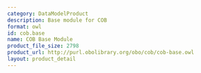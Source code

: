 ```yaml
---
category: DataModelProduct
description: Base module for COB
format: owl
id: cob.base
name: COB Base Module
product_file_size: 2798
product_url: http://purl.obolibrary.org/obo/cob/cob-base.owl
layout: product_detail
---
```

